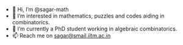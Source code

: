 - 👋 Hi, I’m @sagar-math
- 👀 I’m interested in mathematics, puzzles and codes aiding in combinatorics.
- 🌱 I’m currently a PhD student working in algebraic combinatorics.
- 📫 Reach me on sagar@smail.iitm.ac.in

<!---
sagar-math/sagar-math is a ✨ special ✨ repository because its `README.md` (this file) appears on your GitHub profile.
You can click the Preview link to take a look at your changes.
--->
